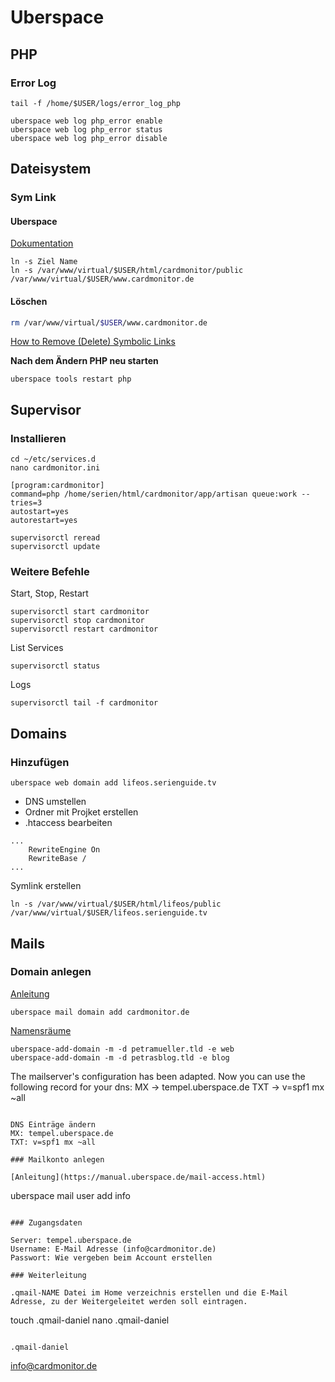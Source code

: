 # Uberspace

## PHP

### Error Log

```
tail -f /home/$USER/logs/error_log_php
```

```
uberspace web log php_error enable
uberspace web log php_error status
uberspace web log php_error disable
```

## Dateisystem

### Sym Link

#### Uberspace

[Dokumentation](https://wiki.uberspace.de/domain:subdomain)

```
ln -s Ziel Name
ln -s /var/www/virtual/$USER/html/cardmonitor/public /var/www/virtual/$USER/www.cardmonitor.de
```

#### Löschen

```bash
rm /var/www/virtual/$USER/www.cardmonitor.de
```

[How to Remove (Delete) Symbolic Links](https://linuxize.com/post/how-to-remove-symbolic-links-in-linux/)

**Nach dem Ändern PHP neu starten**

```
uberspace tools restart php
```

## Supervisor

### Installieren

```
cd ~/etc/services.d
nano cardmonitor.ini
```

```
[program:cardmonitor]
command=php /home/serien/html/cardmonitor/app/artisan queue:work --tries=3
autostart=yes
autorestart=yes
```

```
supervisorctl reread
supervisorctl update
```

### Weitere Befehle

Start, Stop, Restart

```
supervisorctl start cardmonitor
supervisorctl stop cardmonitor
supervisorctl restart cardmonitor
```

List Services

```
supervisorctl status
```

Logs

```
supervisorctl tail -f cardmonitor
```

## Domains

### Hinzufügen

```
uberspace web domain add lifeos.serienguide.tv
```

- DNS umstellen
- Ordner mit Projket erstellen
- .htaccess bearbeiten

```
...
    RewriteEngine On
    RewriteBase /
...
```

Symlink erstellen
```
ln -s /var/www/virtual/$USER/html/lifeos/public /var/www/virtual/$USER/lifeos.serienguide.tv
```

## Mails

### Domain anlegen

[Anleitung](https://manual.uberspace.de/mail-domains.html)

```
uberspace mail domain add cardmonitor.de
```

[Namensräume](https://wiki.uberspace.de/domain:mail#namensraeume)

```
uberspace-add-domain -m -d petramueller.tld -e web
uberspace-add-domain -m -d petrasblog.tld -e blog
```

The mailserver's configuration has been adapted.
Now you can use the following record for your dns:
  MX  -> tempel.uberspace.de
  TXT -> v=spf1 mx ~all
```

DNS Einträge ändern
MX: tempel.uberspace.de
TXT: v=spf1 mx ~all

### Mailkonto anlegen

[Anleitung](https://manual.uberspace.de/mail-access.html)

```
uberspace mail user add info
```

### Zugangsdaten

Server: tempel.uberspace.de
Username: E-Mail Adresse (info@cardmonitor.de)
Passwort: Wie vergeben beim Account erstellen

### Weiterleitung

.qmail-NAME Datei im Home verzeichnis erstellen und die E-Mail Adresse, zu der Weitergeleitet werden soll eintragen.

```
touch .qmail-daniel
nano .qmail-daniel
```

.qmail-daniel
```
info@cardmonitor.de
```